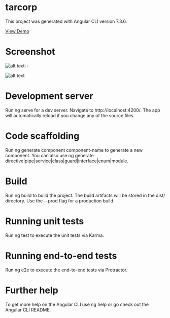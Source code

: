 # tarcorp
This project was generated with Angular CLI version 7.3.6.


  [View Demo](https://hoanglecao.github.io/tarcorp/)
  
# Screenshot
![alt text](https://github.com/hoanglecao/images/blob/master/add_book.png "")--

![alt text](https://github.com/hoanglecao/images/blob/master/book_list.png "")

# Development server
Run ng serve for a dev server. Navigate to http://localhost:4200/. The app will automatically reload if you change any of the source files.

# Code scaffolding
Run ng generate component component-name to generate a new component. You can also use ng generate directive|pipe|service|class|guard|interface|enum|module.

# Build
Run ng build to build the project. The build artifacts will be stored in the dist/ directory. Use the --prod flag for a production build.

# Running unit tests
Run ng test to execute the unit tests via Karma.

# Running end-to-end tests
Run ng e2e to execute the end-to-end tests via Protractor.

# Further help
To get more help on the Angular CLI use ng help or go check out the Angular CLI README.
